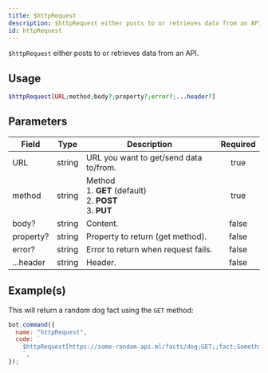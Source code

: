 ```yaml
---
title: $httpRequest
description: $httpRequest either posts to or retrieves data from an API.
id: httpRequest
---
```


`$httpRequest` either posts to or retrieves data from an API.

## Usage

```php
$httpRequest[URL;method;body?;property?;error?;...header?]
```

## Parameters

| Field     | Type   | Description                                                             | Required |
| --------- | ------ | ----------------------------------------------------------------------- | :------: |
| URL       | string | URL you want to get/send data to/from.                                  |   true   |
| method    | string | Method <br /> 1. **GET** (default) <br /> 2. **POST** <br /> 3. **PUT** |   true   |
| body?     | string | Content.                                                                |  false   |
| property? | string | Property to return (get method).                                        |  false   |
| error?    | string | Error to return when request fails.                                     |  false   |
| ...header | string | Header.                                                                 |  false   |

## Example(s)

This will return a random dog fact using the `GET` method:

```javascript
bot.command({
  name: "httpRequest",
  code: `
    $httpRequest[https://some-random-api.ml/facts/dog;GET;;fact;Something went wrong.]
    `,
});
```
